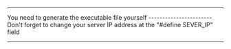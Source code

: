 ____________________________________________________________________________
You need to generate the executable file yourself
-----------------------Don't forget to change your server IP address at the "#define SEVER_IP" field
____________________________________________________________________________
